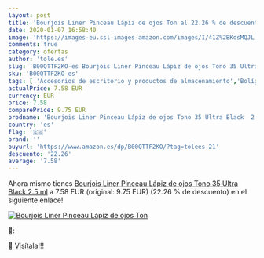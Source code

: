 ```yaml
---
layout: post
title: 'Bourjois Liner Pinceau Lápiz de ojos Ton al 22.26 % de descuento'
date: 2020-01-07 16:58:40
image: 'https://images-eu.ssl-images-amazon.com/images/I/41Z%2BKdsMQJL._SL400_.jpg'
comments: true
category: ofertas
author: 'tole.es'
slug: 'B00QTTF2KO-es Bourjois Liner Pinceau Lápiz de ojos Tono 35 Ultra Black...'
sku: 'B00QTTF2KO-es'
tags: [ 'Accesorios de escritorio y productos de almacenamiento','Bolígrafos, lápices y útiles de escritura','Costura y manualidades','Dibujo','Estuches escolares','Hogar y cocina','Lápices','Marcadores','Material de oficina','Materiales de dibujo','Materiales, organizadores y dispensadores de escritorio','Oficina y papelería','Portaminas','Rotuladores y subrayadores','Subrayadores','lápiz', ]
actualPrice: 7.58 EUR
currency: EUR
price: 7.58
comparePrice: 9.75 EUR
prodname: 'Bourjois Liner Pinceau Lápiz de ojos Tono 35 Ultra Black  2.5 ml'
country: 'es'
flag: '🇪🇸'
brand: ''
buyurl: 'https://www.amazon.es/dp/B00QTTF2KO/?tag=tolees-21'
descuento: '22.26'
average: '7.58'
---
```


Ahora mismo tienes [Bourjois Liner Pinceau Lápiz de ojos Tono 35 Ultra Black  2.5 ml](https://www.amazon.es/dp/B00QTTF2KO/?tag=tolees-21) a 7.58 EUR (original: 9.75 EUR) (22.26 %  de descuento) en el siguiente enlace!

[![Bourjois Liner Pinceau Lápiz de ojos Ton](https://images-eu.ssl-images-amazon.com/images/I/41Z%2BKdsMQJL._SL400_.jpg)](https://www.amazon.es/dp/B00QTTF2KO/?tag=tolees-21)

🔎:


[🛒 Visítala!!!](https://www.amazon.es/dp/B00QTTF2KO/?tag=tolees-21)
